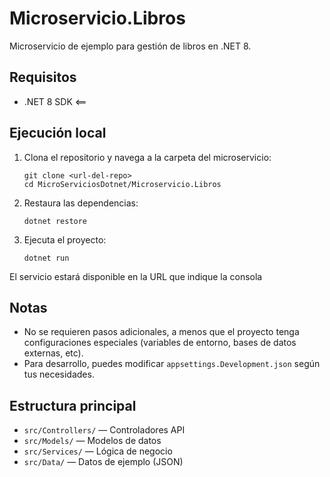 # Microservicio.Libros

Microservicio de ejemplo para gestión de libros en .NET 8.

## Requisitos
- .NET 8 SDK <==

## Ejecución local

1. Clona el repositorio y navega a la carpeta del microservicio:
   ```
   git clone <url-del-repo>
   cd MicroServiciosDotnet/Microservicio.Libros
   ```

2. Restaura las dependencias:
   ```
   dotnet restore
   ```

3. Ejecuta el proyecto:
   ```
   dotnet run
   ```

El servicio estará disponible en la URL que indique la consola 

## Notas
- No se requieren pasos adicionales, a menos que el proyecto tenga configuraciones especiales (variables de entorno, bases de datos externas, etc).
- Para desarrollo, puedes modificar `appsettings.Development.json` según tus necesidades.

## Estructura principal
- `src/Controllers/` — Controladores API
- `src/Models/` — Modelos de datos
- `src/Services/` — Lógica de negocio
- `src/Data/` — Datos de ejemplo (JSON)